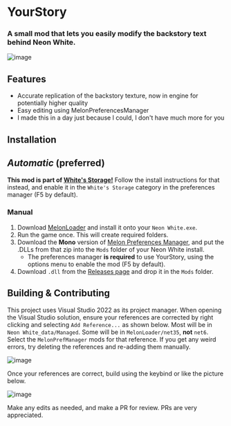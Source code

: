 # YourStory
### A small mod that lets you easily modify the backstory text behind Neon White. 

![image](https://github.com/stxticOVFL/YourStory/assets/29069561/9ab0d184-5354-4344-aa02-e85261724a28)

## Features
- Accurate replication of the backstory texture, now in engine for potentially higher quality
- Easy editing using MelonPreferencesManager
- I made this in a day just because I could, I don't have much more for you
  
## Installation
## __*Automatic*__ (preferred)
**This mod is part of [White's Storage!](https://github.com/stxticOVFL/WhitesStorage)**
Follow the install instructions for that instead, and enable it in the `White's Storage` category in the preferences manager (F5 by default).
### Manual
1. Download [MelonLoader](https://github.com/LavaGang/MelonLoader/releases/latest) and install it onto your `Neon White.exe`.
2. Run the game once. This will create required folders.
3. Download the **Mono** version of [Melon Preferences Manager](https://github.com/Bluscream/MelonPreferencesManager/releases/latest), and put the .DLLs from that zip into the `Mods` folder of your Neon White install.
    - The preferences manager **is required** to use YourStory, using the options menu to enable the mod (F5 by default).
4. Download `.dll` from the [Releases page](https://github.com/stxticOVFL/NeonCapture/releases/latest) and drop it in the `Mods` folder.

## Building & Contributing
This project uses Visual Studio 2022 as its project manager. When opening the Visual Studio solution, ensure your references are corrected by right clicking and selecting `Add Reference...` as shown below. 
Most will be in `Neon White_data/Managed`. Some will be in `MelonLoader/net35`, **not** `net6`. Select the `MelonPrefManager` mods for that reference. 
If you get any weird errors, try deleting the references and re-adding them manually.

![image](https://github.com/stxticOVFL/NeonCapture/assets/29069561/67c946de-2099-458d-8dec-44e81883e613)

Once your references are correct, build using the keybind or like the picture below.

![image](https://github.com/stxticOVFL/EventTracker/assets/29069561/40a50e46-5fc2-4acc-a3c9-4d4edb8c7d83)

Make any edits as needed, and make a PR for review. PRs are very appreciated.
